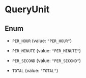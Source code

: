 

# QueryUnit

## Enum


* `PER_HOUR` (value: `"PER_HOUR"`)

* `PER_MINUTE` (value: `"PER_MINUTE"`)

* `PER_SECOND` (value: `"PER_SECOND"`)

* `TOTAL` (value: `"TOTAL"`)



